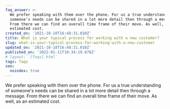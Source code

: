 ```yaml
---
faq_answer: >-
  We prefer speaking with them over the phone. For us a true understanding of
  someone's needs can be shared in a lot more detail then through a message.
  From there we can find an overall time frame of their move. As well, as an
  estimated cost.
created_on: '2021-10-18T16:48:31.010Z'
title: What is your typical process for working with a new customer?
slug: what-is-your-typical-process-for-working-with-a-new-customer
updated_on: '2021-10-18T16:48:31.010Z'
published_on: '2022-01-11T10:34:19.878Z'
# layout: '[faqs].html'
tags: faqs
seo:
  noindex: true
---
```

 We prefer speaking with them over the phone. For us a true understanding of
someone's needs can be shared in a lot more detail then through a message.
From there we can find an overall time frame of their move. As well, as an
estimated cost.